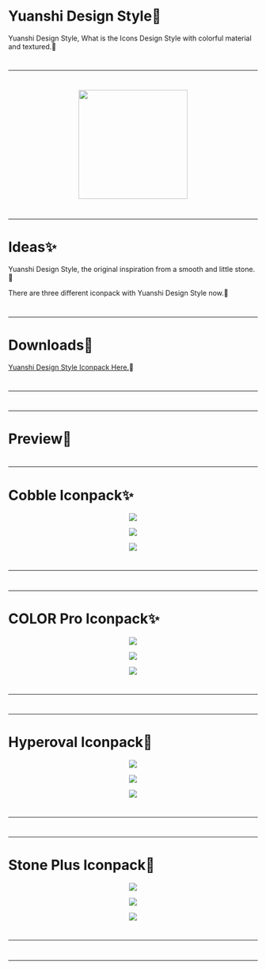 # Yuanshi Design Style💎

Yuanshi Design Style, What is the Icons Design Style with colorful material and textured.🎨

#
---
#

<p align="center">
<img src="https://raw.githubusercontent.com/a-Little-Design/hello/main/cloud/app/src/main/res/promo/iconpack.jpg" height="220"/>
</p>

#
---
#

# Ideas✨

Yuanshi Design Style, the original inspiration from a smooth and little stone. 🎉

There are three different iconpack with Yuanshi Design Style now.🎁


#
---
#

# Downloads🎨
[Yuanshi Design Style Iconpack Here.](https://github.com/a-Little-Design/stone-plus-iconpack/releases)💎


#
---
#

#
---
#

# Preview🎁

#
---
#

# Cobble Iconpack✨

<p align="center">
<img src="https://raw.githubusercontent.com/a-Little-Design/hello/main/cloud/app/src/main/res/promo/Promo-COBBLE-Classic-Promo-AW.webp"/>
</p>

<p align="center">
<img src="https://raw.githubusercontent.com/a-Little-Design/hello/main/cloud/app/src/main/res/promo/Promo-COBBLE-Classic-Promo-AW1.webp"/>
</p>

<p align="center">
<img src="https://raw.githubusercontent.com/a-Little-Design/hello/main/cloud/app/src/main/res/promo/Promo-COBBLE-Classic-Promo-AW2.webp"/>
</p>

#
---
#

#
---
#

# COLOR Pro Iconpack✨

<p align="center">
<img src="https://raw.githubusercontent.com/a-Little-Design/hello/main/cloud/app/src/main/res/promo/COLOR-Pro-Promo2.webp"/>
</p>

<p align="center">
<img src="https://raw.githubusercontent.com/a-Little-Design/hello/main/cloud/app/src/main/res/promo/COLOR-Pro-Promo2c.webp"/>
</p>

<p align="center">
<img src="https://raw.githubusercontent.com/a-Little-Design/hello/main/cloud/app/src/main/res/promo/COLOR-Pro-Promo2d.webp"/>
</p>

#
---
#

#
---
#

# Hyperoval Iconpack🎉

<p align="center">
<img src="https://raw.githubusercontent.com/a-Little-Design/hello/main/cloud/app/src/main/res/promo/Hyperoval-Promo2.webp"/>
</p>

<p align="center">
<img src="https://raw.githubusercontent.com/a-Little-Design/hello/main/cloud/app/src/main/res/promo/Hyperoval-Promo2c.webp"/>
</p>

<p align="center">
<img src="https://raw.githubusercontent.com/a-Little-Design/hello/main/cloud/app/src/main/res/promo/Hyperoval-Promo2d.webp"/>
</p>

#
---
#

#
---
#

# Stone Plus Iconpack🎁

<p align="center">
<img src="https://raw.githubusercontent.com/a-Little-Design/hello/main/cloud/app/src/main/res/promo/Promo_stone_plus.webp"/>
</p>

<p align="center">
<img src="https://raw.githubusercontent.com/a-Little-Design/hello/main/cloud/app/src/main/res/promo/Promo_stone_plus_1.webp"/>
</p>

<p align="center">
<img src="https://raw.githubusercontent.com/a-Little-Design/hello/main/cloud/app/src/main/res/promo/Promo_stone_plus_2.webp"/>
</p>

#
---
#

#
---
#


